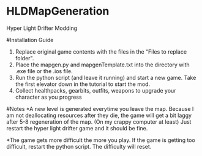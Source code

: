 # HLDMapGeneration
Hyper Light Drifter Modding

#Installation Guide
1. Replace original game contents with the files in the "Files to replace folder".
2. Place the mapgen.py and mapgenTemplate.txt into the directory with .exe file or the .ios file.
3. Run the python script (and leave it running) and start a new game. Take the first elevator down in the tutorial to start the mod.
4. Collect healthpacks, gearbits, outfits, weapons to upgrade your character as you progress

#Notes
*A new level is generated everytime you leave the map.
 Because I am not deallocating resources after they die, the game will get a bit laggy after 5-8 regeneration of the map. (On my crappy computer at least)
 Just restart the hyper light drifter game and it should be fine.

*The game gets more difficult the more you play. If the game is getting too difficult, restart the python script. The difficulty will reset.
